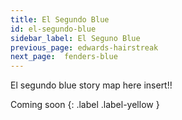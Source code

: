 ```yaml
---
title: El Segundo Blue
id: el-segundo-blue
sidebar_label: El Seguno Blue
previous_page: edwards-hairstreak
next_page:  fenders-blue
---
```


 
El segundo blue story map here insert!!

Coming soon
{: .label .label-yellow }
